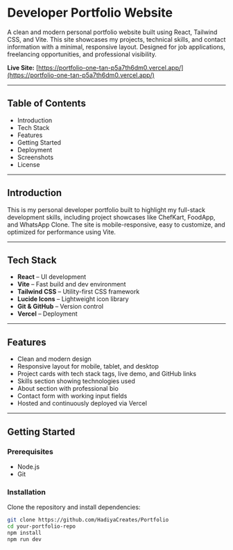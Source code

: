 # Developer Portfolio Website

A clean and modern personal portfolio website built using React, Tailwind CSS, and Vite. This site showcases my projects, technical skills, and contact information with a minimal, responsive layout. Designed for job applications, freelancing opportunities, and professional visibility.

**Live Site:** [https://portfolio-one-tan-p5a7th6dm0.vercel.app/](https://portfolio-one-tan-p5a7th6dm0.vercel.app/)

---

## Table of Contents

- Introduction
- Tech Stack
- Features
- Getting Started
- Deployment
- Screenshots
- License

---

## Introduction

This is my personal developer portfolio built to highlight my full-stack development skills, including project showcases like ChefKart, FoodApp, and WhatsApp Clone. The site is mobile-responsive, easy to customize, and optimized for performance using Vite.

---

## Tech Stack

- **React** – UI development
- **Vite** – Fast build and dev environment
- **Tailwind CSS** – Utility-first CSS framework
- **Lucide Icons** – Lightweight icon library
- **Git & GitHub** – Version control
- **Vercel** – Deployment

---

## Features

- Clean and modern design
- Responsive layout for mobile, tablet, and desktop
- Project cards with tech stack tags, live demo, and GitHub links
- Skills section showing technologies used
- About section with professional bio
- Contact form with working input fields
- Hosted and continuously deployed via Vercel

---

## Getting Started

### Prerequisites

- Node.js
- Git

### Installation

Clone the repository and install dependencies:

```bash
git clone https://github.com/HadiyaCreates/Portfolio
cd your-portfolio-repo
npm install
npm run dev
